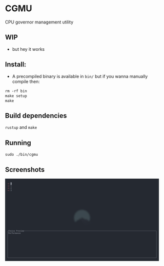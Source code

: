 # CGMU

CPU governor management utility

## WIP

-   but hey it works

## Install:

-   A precompiled binary is available in `bin/` but if you wanna manually compile then:

```
rm -rf bin
make setup
make
```

## Build dependencies

`rustup` and `make`

## Running

```
sudo ./bin/cgmu
```

## Screenshots

![Alt text](./assets/ss1.png)
